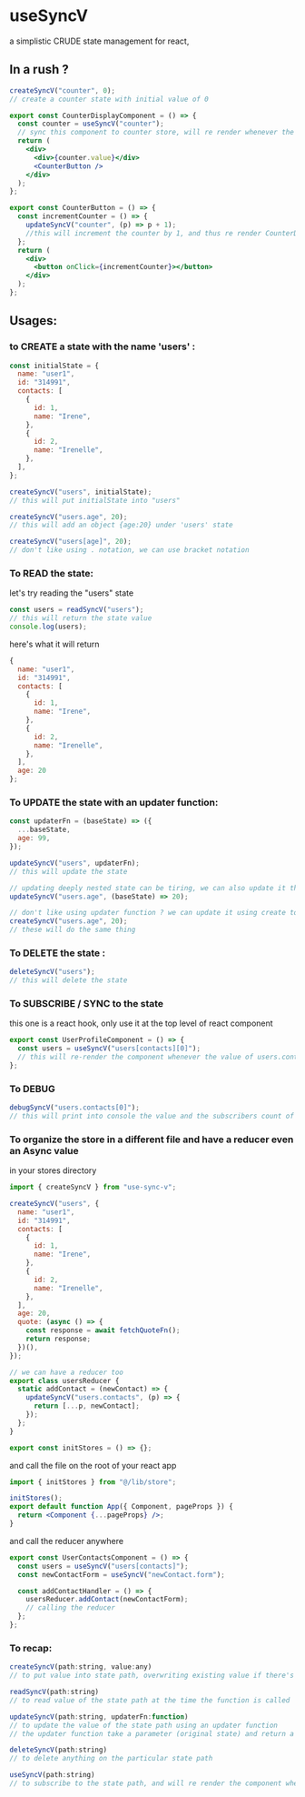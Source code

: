 # useSyncV

a simplistic CRUDE state management for react,

## In a rush ?

```jsx
createSyncV("counter", 0);
// create a counter state with initial value of 0

export const CounterDisplayComponent = () => {
  const counter = useSyncV("counter");
  // sync this component to counter store, will re render whenever the value of counter changes
  return (
    <div>
      <div>{counter.value}</div>
      <CounterButton />
    </div>
  );
};
```

```jsx
export const CounterButton = () => {
  const incrementCounter = () => {
    updateSyncV("counter", (p) => p + 1);
    //this will increment the counter by 1, and thus re render CounterDisplayComponent
  };
  return (
    <div>
      <button onClick={incrementCounter}></button>
    </div>
  );
};
```

## Usages:

### to CREATE a state with the name 'users' :

```jsx
const initialState = {
  name: "user1",
  id: "314991",
  contacts: [
    {
      id: 1,
      name: "Irene",
    },
    {
      id: 2,
      name: "Irenelle",
    },
  ],
};

createSyncV("users", initialState);
// this will put initialState into "users"

createSyncV("users.age", 20);
// this will add an object {age:20} under 'users' state

createSyncV("users[age]", 20);
// don't like using . notation, we can use bracket notation
```

### To READ the state:

let's try reading the "users" state

```jsx
const users = readSyncV("users");
// this will return the state value
console.log(users);
```

here's what it will return

```jsx
{
  name: "user1",
  id: "314991",
  contacts: [
    {
      id: 1,
      name: "Irene",
    },
    {
      id: 2,
      name: "Irenelle",
    },
  ],
  age: 20
};
```

### To UPDATE the state with an updater function:

```jsx
const updaterFn = (baseState) => ({
  ...baseState,
  age: 99,
});

updateSyncV("users", updaterFn);
// this will update the state

// updating deeply nested state can be tiring, we can also update it this way
updateSyncV("users.age", (baseState) => 20);

// don't like using updater function ? we can update it using create too
createSyncV("users.age", 20);
// these will do the same thing
```

### To DELETE the state :

```jsx
deleteSyncV("users");
// this will delete the state
```

### To SUBSCRIBE / SYNC to the state

this one is a react hook, only use it at the top level of react component

```jsx
export const UserProfileComponent = () => {
  const users = useSyncV("users[contacts][0]");
  // this will re-render the component whenever the value of users.contacts[0] changes
};
```

### To DEBUG

```jsx
debugSyncV("users.contacts[0]");
// this will print into console the value and the subscribers count of the particular state object at the time this function is called
```

### To organize the store in a different file and have a reducer even an Async value

in your stores directory

```jsx
import { createSyncV } from "use-sync-v";

createSyncV("users", {
  name: "user1",
  id: "314991",
  contacts: [
    {
      id: 1,
      name: "Irene",
    },
    {
      id: 2,
      name: "Irenelle",
    },
  ],
  age: 20,
  quote: (async () => {
    const response = await fetchQuoteFn();
    return response;
  })(),
});

// we can have a reducer too
export class usersReducer {
  static addContact = (newContact) => {
    updateSyncV("users.contacts", (p) => {
      return [...p, newContact];
    });
  };
}

export const initStores = () => {};
```

and call the file on the root of your react app

```jsx
import { initStores } from "@/lib/store";

initStores();
export default function App({ Component, pageProps }) {
  return <Component {...pageProps} />;
}
```

and call the reducer anywhere

```jsx
export const UserContactsComponent = () => {
  const users = useSyncV("users[contacts]");
  const newContactForm = useSyncV("newContact.form");

  const addContactHandler = () => {
    usersReducer.addContact(newContactForm);
    // calling the reducer
  };
};
```

### To recap:

```jsx
createSyncV(path:string, value:any)
// to put value into state path, overwriting existing value if there's any

readSyncV(path:string)
// to read value of the state path at the time the function is called

updateSyncV(path:string, updaterFn:function)
// to update the value of the state path using an updater function
// the updater function take a parameter (original state) and return a value (updated state)

deleteSyncV(path:string)
// to delete anything on the particular state path

useSyncV(path:string)
// to subscribe to the state path, and will re render the component whenever the value change

```
